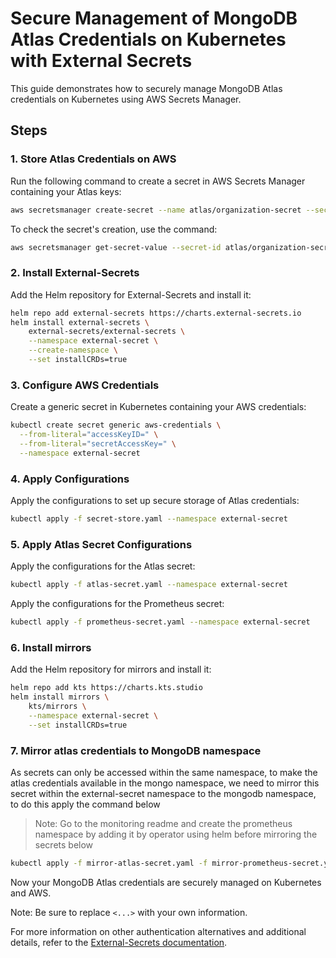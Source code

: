 # Secure Management of MongoDB Atlas Credentials on Kubernetes with External Secrets

This guide demonstrates how to securely manage MongoDB Atlas credentials on Kubernetes using AWS Secrets Manager.

## Steps

### 1. Store Atlas Credentials on AWS

Run the following command to create a secret in AWS Secrets Manager containing your Atlas keys:

```sh
aws secretsmanager create-secret --name atlas/organization-secret --secret-string "{\"publicKey\":\"<YOUR-ATLAS-PUBLIC-KEY>\", \"privateKey\":\"<YOUR-ATLAS-PRIVATE-KEY>\"}"
```

To check the secret's creation, use the command:

```sh
aws secretsmanager get-secret-value --secret-id atlas/organization-secret
```

### 2. Install External-Secrets
Add the Helm repository for External-Secrets and install it:

```sh
helm repo add external-secrets https://charts.external-secrets.io
helm install external-secrets \
    external-secrets/external-secrets \
    --namespace external-secret \
    --create-namespace \
    --set installCRDs=true
```

### 3. Configure AWS Credentials
Create a generic secret in Kubernetes containing your AWS credentials:

```sh
kubectl create secret generic aws-credentials \
  --from-literal="accessKeyID=" \
  --from-literal="secretAccessKey=" \
  --namespace external-secret
```

### 4. Apply Configurations
Apply the configurations to set up secure storage of Atlas credentials:

```sh
kubectl apply -f secret-store.yaml --namespace external-secret
```

### 5. Apply Atlas Secret Configurations
Apply the configurations for the Atlas secret:

```sh
kubectl apply -f atlas-secret.yaml --namespace external-secret
```

Apply the configurations for the Prometheus secret:
```sh
kubectl apply -f prometheus-secret.yaml --namespace external-secret
```

### 6. Install mirrors
Add the Helm repository for mirrors and install it:

```sh
helm repo add kts https://charts.kts.studio
helm install mirrors \
    kts/mirrors \
    --namespace external-secret \
    --set installCRDs=true
```

### 7. Mirror atlas credentials to MongoDB namespace
As secrets can only be accessed within the same namespace, to make the atlas credentials available in the mongo namespace, we need to mirror this secret within the external-secret namespace to the mongodb namespace, to do this apply the command below

> Note: Go to the monitoring readme and create the prometheus namespace by adding it by operator using helm before mirroring the secrets below

```sh
kubectl apply -f mirror-atlas-secret.yaml -f mirror-prometheus-secret.yaml --namespace external-secret
```

Now your MongoDB Atlas credentials are securely managed on Kubernetes and AWS.

Note: Be sure to replace `<...>` with your own information.

For more information on other authentication alternatives and additional details, refer to the [External-Secrets documentation](https://external-secrets.io/latest/provider/aws-secrets-manager/#aws-authentication).
